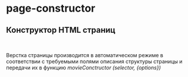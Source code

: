 # page-constructor
<h2>Конструктор HTML страниц</h2><br/>
<p>Верстка страницы производится в автоматическом режиме 
в соответствии с требуемыми полями описания структуры страницы 
и передачи их в функцию <em>movieConctructor (selector, {options})</em> </p>

